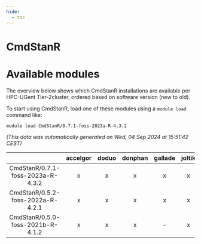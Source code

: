 ```yaml
---
hide:
  - toc
---
```


CmdStanR
========

# Available modules


The overview below shows which CmdStanR installations are available per HPC-UGent Tier-2cluster, ordered based on software version (new to old).

To start using CmdStanR, load one of these modules using a `module load` command like:

```shell
module load CmdStanR/0.7.1-foss-2023a-R-4.3.2
```

*(This data was automatically generated on Wed, 04 Sep 2024 at 15:51:42 CEST)*  

| |accelgor|doduo|donphan|gallade|joltik|shinx|skitty|
| :---: | :---: | :---: | :---: | :---: | :---: | :---: | :---: |
|CmdStanR/0.7.1-foss-2023a-R-4.3.2|x|x|x|x|x|x|x|
|CmdStanR/0.5.2-foss-2022a-R-4.2.1|x|x|x|x|x|-|x|
|CmdStanR/0.5.0-foss-2021b-R-4.1.2|x|x|x|-|x|-|x|
